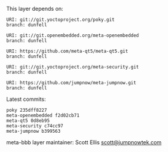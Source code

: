 This layer depends on:

    URI: git://git.yoctoproject.org/poky.git
    branch: dunfell

    URI: git://git.openembedded.org/meta-openembedded
    branch: dunfell

    URI: https://github.com/meta-qt5/meta-qt5.git
    branch: dunfell

    URI: git://git.yoctoproject.org/meta-security.git
    branch: dunfell

    URI: https://github.com/jumpnow/meta-jumpnow.git
    branch: dunfell


Latest commits:

    poky 235dff8227
    meta-openembedded f2d02cb71
    meta-qt5 0d8eb95
    meta-security c74cc97
    meta-jumpnow b399563


meta-bbb layer maintainer: Scott Ellis <scott@jumpnowtek.com>

